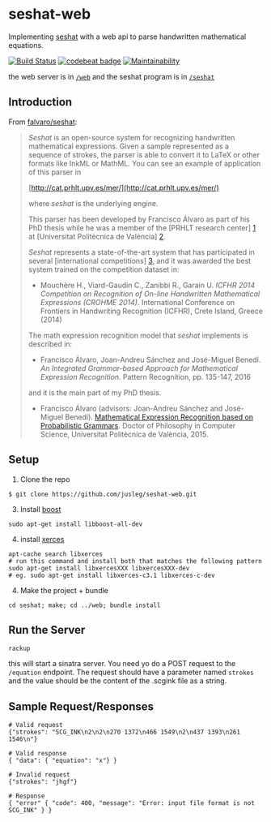 # seshat-web
Implementing [seshat](https://github.com/falvaro/seshat) with a web api to parse handwritten mathematical equations.

[![Build Status](https://travis-ci.org/jusleg/seshat-web.svg?branch=master)](https://travis-ci.org/jusleg/seshat-web) [![codebeat badge](https://codebeat.co/badges/89221ca6-ae12-4acf-a4c5-a967f2f8a77e)](https://codebeat.co/projects/github-com-jusleg-seshat-web-master) [![Maintainability](https://api.codeclimate.com/v1/badges/8a958baf7fd286770d40/maintainability)](https://codeclimate.com/github/jusleg/seshat-web/maintainability)

the web server is in [`/web`](https://github.com/jusleg/seshat-web/tree/master/web) and the seshat program is in [`/seshat`](https://github.com/jusleg/seshat-web/tree/master/seshat)

## Introduction
From [falvaro/seshat](https://github.com/falvaro/seshat):

> _Seshat_  is an open-source system for recognizing handwritten mathematical expressions. Given a sample represented as a sequence of
> strokes, the parser is able to convert it to LaTeX or other formats
> like InkML or MathML. You can see an example of application of this
> parser in
>
> [http://cat.prhlt.upv.es/mer/](http://cat.prhlt.upv.es/mer/)
>
> where  _seshat_  is the underlying engine.
>
> This parser has been developed by Francisco Álvaro as part of his PhD
> thesis while he was a member of the \[PRHLT research center\]
> [1](http://www.prhlt.upv.es/)  at \[Universitat Politècnica de
> València\]  [2](http://www.upv.es/).
>
> _Seshat_  represents a state-of-the-art system that has participated in several \[international competitions\]
> [3](http://www.isical.ac.in/~crohme/), and it was awarded the best
> system trained on the competition dataset in:
>
> -   Mouchère H., Viard-Gaudin C., Zanibbi R., Garain U.  _ICFHR 2014 Competition on Recognition of On-line Handwritten Mathematical
> Expressions (CROHME 2014)_. International Conference on Frontiers in
> Handwriting Recognition (ICFHR), Crete Island, Greece (2014)
>
> The math expression recognition model that  _seshat_  implements is
> described in:
>
> -   Francisco Álvaro, Joan-Andreu Sánchez and José-Miguel Benedí.  _An Integrated Grammar-based Approach for Mathematical Expression
> Recognition_. Pattern Recognition, pp. 135-147, 2016
>
> and it is the main part of my PhD thesis.
>
> -   Francisco Álvaro (advisors: Joan-Andreu Sánchez and José-Miguel Benedí).  [Mathematical Expression Recognition based on Probabilistic
> Grammars](http://hdl.handle.net/10251/51665). Doctor of Philosophy in
> Computer Science, Universitat Politècnica de València, 2015.

## Setup
1. Clone the repo
```
$ git clone https://github.com/jusleg/seshat-web.git
```

3. Install [boost](http://www.boost.org/)
```
sudo apt-get install libboost-all-dev
```

4. install [xerces](http://xerces.apache.org/xerces-c/)
```
apt-cache search libxerces
# run this command and install both that matches the following pattern
sudo apt-get install libxercesXXX libxercesXXX-dev
# eg. sudo apt-get install libxerces-c3.1 libxerces-c-dev
```

4. Make the project + bundle
```
cd seshat; make; cd ../web; bundle install
```

## Run the Server
```
rackup
```

this will start a sinatra server. You need yo do a POST request to the `/equation` endpoint. The request should have a parameter named `strokes` and the value should be the content of the .scgink file as a string.

## Sample Request/Responses
```
# Valid request
{"strokes": "SCG_INK\n2\n2\n270 1372\n466 1549\n2\n437 1393\n261 1546\n"}

# Valid response
{ "data": { "equation": "x"} }

# Invalid request
{"strokes": "jhgf"}

# Response
{ "error" { "code": 400, "message": "Error: input file format is not SCG_INK" } }
```
